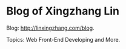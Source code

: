 # Blog of Xingzhang Lin

Blog: http://linxingzhang.com/blog.

Topics: Web Front-End Developing and More.

